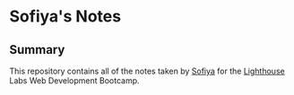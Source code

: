 # Sofiya's Notes

## Summary

This repository contains all of the notes taken by [Sofiya](https://github.com/slipova) for the [Lighthouse](https://www.lighthouselabs.ca) Labs Web Development Bootcamp.